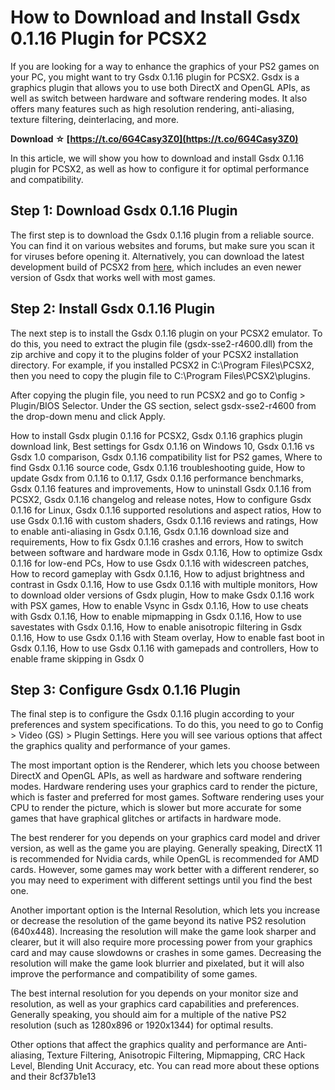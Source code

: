 # How to Download and Install Gsdx 0.1.16 Plugin for PCSX2
 
If you are looking for a way to enhance the graphics of your PS2 games on your PC, you might want to try Gsdx 0.1.16 plugin for PCSX2. Gsdx is a graphics plugin that allows you to use both DirectX and OpenGL APIs, as well as switch between hardware and software rendering modes. It also offers many features such as high resolution rendering, anti-aliasing, texture filtering, deinterlacing, and more.
 
**Download ☆ [https://t.co/6G4Casy3Z0](https://t.co/6G4Casy3Z0)**


 
In this article, we will show you how to download and install Gsdx 0.1.16 plugin for PCSX2, as well as how to configure it for optimal performance and compatibility.
 
## Step 1: Download Gsdx 0.1.16 Plugin
 
The first step is to download the Gsdx 0.1.16 plugin from a reliable source. You can find it on various websites and forums, but make sure you scan it for viruses before opening it. Alternatively, you can download the latest development build of PCSX2 from [here](https://buildbot.orphis.net/pcsx2/index.php), which includes an even newer version of Gsdx that works well with most games.
 
## Step 2: Install Gsdx 0.1.16 Plugin
 
The next step is to install the Gsdx 0.1.16 plugin on your PCSX2 emulator. To do this, you need to extract the plugin file (gsdx-sse2-r4600.dll) from the zip archive and copy it to the plugins folder of your PCSX2 installation directory. For example, if you installed PCSX2 in C:\Program Files\PCSX2, then you need to copy the plugin file to C:\Program Files\PCSX2\plugins.
 
After copying the plugin file, you need to run PCSX2 and go to Config > Plugin/BIOS Selector. Under the GS section, select gsdx-sse2-r4600 from the drop-down menu and click Apply.
 
How to install Gsdx plugin 0.1.16 for PCSX2,  Gsdx 0.1.16 graphics plugin download link,  Best settings for Gsdx 0.1.16 on Windows 10,  Gsdx 0.1.16 vs Gsdx 1.0 comparison,  Gsdx 0.1.16 compatibility list for PS2 games,  Where to find Gsdx 0.1.16 source code,  Gsdx 0.1.16 troubleshooting guide,  How to update Gsdx from 0.1.16 to 0.1.17,  Gsdx 0.1.16 performance benchmarks,  Gsdx 0.1.16 features and improvements,  How to uninstall Gsdx 0.1.16 from PCSX2,  Gsdx 0.1.16 changelog and release notes,  How to configure Gsdx 0.1.16 for Linux,  Gsdx 0.1.16 supported resolutions and aspect ratios,  How to use Gsdx 0.1.16 with custom shaders,  Gsdx 0.1.16 reviews and ratings,  How to enable anti-aliasing in Gsdx 0.1.16,  Gsdx 0.1.16 download size and requirements,  How to fix Gsdx 0.1.16 crashes and errors,  How to switch between software and hardware mode in Gsdx 0.1.16,  How to optimize Gsdx 0.1.16 for low-end PCs,  How to use Gsdx 0.1.16 with widescreen patches,  How to record gameplay with Gsdx 0.1.16,  How to adjust brightness and contrast in Gsdx 0.1.16,  How to use Gsdx 0.1.16 with multiple monitors,  How to download older versions of Gsdx plugin,  How to make Gsdx 0.1.16 work with PSX games,  How to enable Vsync in Gsdx 0.1.16,  How to use cheats with Gsdx 0.1.16,  How to enable mipmapping in Gsdx 0.1.16,  How to use savestates with Gsdx 0.1.16,  How to enable anisotropic filtering in Gsdx 0.1.16,  How to use Gsdx 0.1.16 with Steam overlay,  How to enable fast boot in Gsdx 0.1.16,  How to use Gsdx 0.1.16 with gamepads and controllers,  How to enable frame skipping in Gsdx 0
 
## Step 3: Configure Gsdx 0.1.16 Plugin
 
The final step is to configure the Gsdx 0.1.16 plugin according to your preferences and system specifications. To do this, you need to go to Config > Video (GS) > Plugin Settings. Here you will see various options that affect the graphics quality and performance of your games.
 
The most important option is the Renderer, which lets you choose between DirectX and OpenGL APIs, as well as hardware and software rendering modes. Hardware rendering uses your graphics card to render the picture, which is faster and preferred for most games. Software rendering uses your CPU to render the picture, which is slower but more accurate for some games that have graphical glitches or artifacts in hardware mode.
 
The best renderer for you depends on your graphics card model and driver version, as well as the game you are playing. Generally speaking, DirectX 11 is recommended for Nvidia cards, while OpenGL is recommended for AMD cards. However, some games may work better with a different renderer, so you may need to experiment with different settings until you find the best one.
 
Another important option is the Internal Resolution, which lets you increase or decrease the resolution of the game beyond its native PS2 resolution (640x448). Increasing the resolution will make the game look sharper and clearer, but it will also require more processing power from your graphics card and may cause slowdowns or crashes in some games. Decreasing the resolution will make the game look blurrier and pixelated, but it will also improve the performance and compatibility of some games.
 
The best internal resolution for you depends on your monitor size and resolution, as well as your graphics card capabilities and preferences. Generally speaking, you should aim for a multiple of the native PS2 resolution (such as 1280x896 or 1920x1344) for optimal results.
 
Other options that affect the graphics quality and performance are Anti-aliasing, Texture Filtering, Anisotropic Filtering, Mipmapping, CRC Hack Level, Blending Unit Accuracy, etc. You can read more about these options and their
 8cf37b1e13
 
